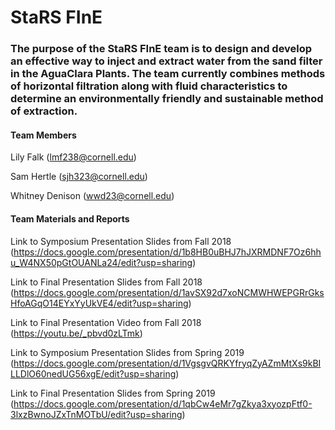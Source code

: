 # StaRS FInE
### The purpose of the StaRS FInE team is to design and develop an effective way to inject and extract water from the sand filter in the AguaClara Plants. The team currently combines methods of horizontal filtration along with fluid characteristics to determine an environmentally friendly and sustainable method of extraction.
#### Team Members
Lily Falk (lmf238@cornell.edu)

Sam Hertle (sjh323@cornell.edu)

Whitney Denison (wwd23@cornell.edu)

#### Team Materials and Reports

Link to Symposium Presentation Slides from Fall 2018 (https://docs.google.com/presentation/d/1b8HB0uBHJ7hJXRMDNF7Oz6hhu_W4NX50pGtOUANLa24/edit?usp=sharing)

Link to Final Presentation Slides from Fall 2018 (https://docs.google.com/presentation/d/1avSX92d7xoNCMWHWEPGRrGksHfoAGqO14EYxYyUkVE4/edit?usp=sharing)

Link to Final Presentation Video from Fall 2018 (https://youtu.be/_pbvd0zLTmk)

Link to Symposium Presentation Slides from Spring 2019 (https://docs.google.com/presentation/d/1VgsgvQRKYfryqZyAZmMtXs9kBILLDlO60nedUG56xgE/edit?usp=sharing)

Link to Final Presentation Slides from Spring 2019
(https://docs.google.com/presentation/d/1qbCw4eMr7gZkya3xyozpFtf0-3lxzBwnoJZxTnMOTbU/edit?usp=sharing)
